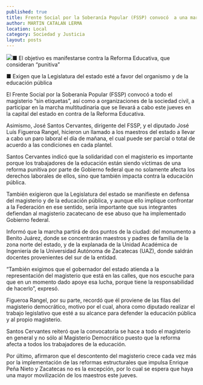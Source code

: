 ```yaml
---
published: true
title: Frente Social por la Soberanía Popular (FSSP) convocó  a una marcha multitudinaria
author: MARTIN CATALAN LERMA
location: Local
category: Sociedad y Justicia
layout: posts
---
```


![](http://i.imgur.com/ltUaqtGm.jpg)■ El objetivo es manifestarse contra la Reforma Educativa, que consideran “punitiva”

■ Exigen que la Legislatura del estado esté a favor del organismo y de la educación pública

El Frente Social por la Soberanía Popular (FSSP) convocó a todo el magisterio “sin etiquetas”, así como a organizaciones de la sociedad civil, a participar en la marcha multitudinaria que se llevará a cabo este jueves en la capital del estado en contra de la Reforma Educativa.

Asimismo, José Santos Cervantes, dirigente del FSSP, y el diputado José Luís Figueroa Rangel, hicieron un llamado a los maestros del estado a llevar a cabo un paro laboral el día de mañana, el cual puede ser parcial o total de acuerdo a las condiciones en cada plantel.

Santos Cervantes indicó que la solidaridad con el magisterio es importante porque los trabajadores de la educación están siendo víctimas de una reforma punitiva por parte de Gobierno federal que no solamente afecta los derechos laborales de ellos, sino que también impacta contra la educación pública.

También exigieron que la Legislatura del estado se manifieste en defensa del magisterio y de la educación pública, y aunque ello implique confrontar a la Federación en ese sentido, sería importante que sus integrantes defiendan al magisterio zacatecano de ese abuso que ha implementado Gobierno federal.

Informó que la marcha partirá de dos puntos de la ciudad: del monumento a Benito Juárez, donde se concentrarán maestros y padres de familia de la zona norte del estado, y de la explanada de la Unidad Académica de Ingeniería de la Universidad Autónoma de Zacatecas (UAZ), donde saldrán docentes provenientes del sur de la entidad.

“También exigimos que el gobernador del estado atienda a la representación del magisterio que está en las calles, que nos escuche para que en un momento dado apoye esa lucha, porque tiene la responsabilidad de hacerlo”, expresó.

Figueroa Rangel, por su parte, recordó que él proviene de las filas del magisterio democrático, motivo por el cual, ahora como diputado realizar el trabajo legislativo que esté a su alcance para defender la educación pública y al propio magisterio.

Santos Cervantes reiteró que la convocatoria se hace a todo el magisterio en general y no sólo al Magisterio Democrático puesto que la reforma afecta a todos los trabajadores de la educación.

Por último, afirmaron que el descontento del magisterio crece cada vez más por la implementación de las reformas estructurales que impulsa Enrique Peña Nieto y Zacatecas no es la excepción, por lo cual se espera que haya una mayor movilización de los maestros este jueves.
